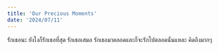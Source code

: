 ```yaml
---
title: 'Our Precious Moments'
date: '2024/07/11'
---
```


รักเธอนะ ยังไงก็รักเธอที่สุด รักเธอเสมอ รักเธอมาตลอดและก็จะรักไปตลอดนั่นแหละ คิดถึงมากๆ